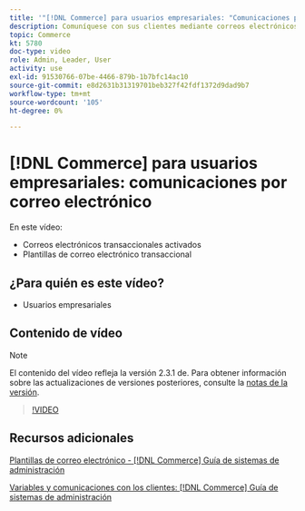 ```yaml
---
title: '"[!DNL Commerce] para usuarios empresariales: "Comunicaciones por correo electrónico"'
description: Comuníquese con sus clientes mediante correos electrónicos transaccionales activados por sus acciones en la tienda. Personalice y configure las plantillas de correo electrónico de la tienda.
topic: Commerce
kt: 5780
doc-type: video
role: Admin, Leader, User
activity: use
exl-id: 91530766-07be-4466-879b-1b7bfc14ac10
source-git-commit: e8d2631b31319701beb327f42fdf1372d9dad9b7
workflow-type: tm+mt
source-wordcount: '105'
ht-degree: 0%

---
```


# [!DNL Commerce] para usuarios empresariales: comunicaciones por correo electrónico

En este vídeo:

- Correos electrónicos transaccionales activados
- Plantillas de correo electrónico transaccional

## ¿Para quién es este vídeo?

- Usuarios empresariales

## Contenido de vídeo

>[!NOTE]
>
>El contenido del vídeo refleja la versión 2.3.1 de. Para obtener información sobre las actualizaciones de versiones posteriores, consulte la [notas de la versión](https://experienceleague.adobe.com/docs/commerce-operations/release/notes/overview.html).

>[!VIDEO](https://video.tv.adobe.com/v/36190?quality=12&learn=on)

## Recursos adicionales

[Plantillas de correo electrónico - [!DNL Commerce] Guía de sistemas de administración](https://experienceleague.adobe.com/docs/commerce-admin/systems/communications/email-templates.html)

[Variables y comunicaciones con los clientes: [!DNL Commerce] Guía de sistemas de administración](https://experienceleague.adobe.com/docs/commerce-admin/systems/introduction.html#variables-and-customer-communications)
